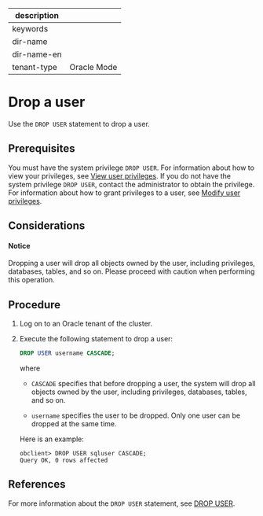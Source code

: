 |description||
|---|---|
|keywords||
|dir-name||
|dir-name-en||
|tenant-type|Oracle Mode|

# Drop a user

Use the `DROP USER` statement to drop a user.

## Prerequisites

You must have the system privilege `DROP USER`. For information about how to view your privileges, see [View user privileges](../300.permission-of-oracle-mode/600.view-user-permissions-of-oracle-mode.md). If you do not have the system privilege `DROP USER`, contact the administrator to obtain the privilege. For information about how to grant privileges to a user, see [Modify user privileges](../300.permission-of-oracle-mode/700.modify-user-permissions-of-oracle-mode.md).

## Considerations

<main id="notice" type='notice'>
<h4>Notice</h4>
<p>Dropping a user will drop all objects owned by the user, including privileges, databases, tables, and so on. Please proceed with caution when performing this operation. </p>
</main>

## Procedure

1. Log on to an Oracle tenant of the cluster.

2. Execute the following statement to drop a user:

   
   ```sql
   DROP USER username CASCADE;
   ```

   where

   * `CASCADE` specifies that before dropping a user, the system will drop all objects owned by the user, including privileges, databases, tables, and so on.

   * `username` specifies the user to be dropped. Only one user can be dropped at the same time.

   Here is an example:

   ```shell
   obclient> DROP USER sqluser CASCADE;
   Query OK, 0 rows affected
   ```

## References

For more information about the `DROP USER` statement, see [DROP USER](../../../../../700.reference/500.sql-reference/100.sql-syntax/300.common-tenant-of-oracle-mode/900.sql-statement-of-oracle-mode/100.ddl-of-oracle-mode/4200.drop-user-of-oracle-mode.md).
